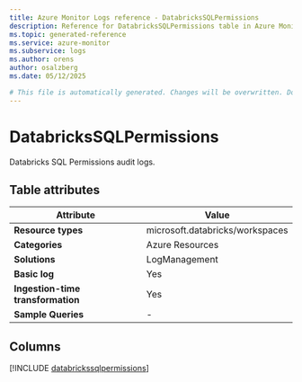```yaml
---
title: Azure Monitor Logs reference - DatabricksSQLPermissions
description: Reference for DatabricksSQLPermissions table in Azure Monitor Logs.
ms.topic: generated-reference
ms.service: azure-monitor
ms.subservice: logs
ms.author: orens
author: osalzberg
ms.date: 05/12/2025

# This file is automatically generated. Changes will be overwritten. Do not change this file directly.
---
```


# DatabricksSQLPermissions

Databricks SQL Permissions audit logs.


## Table attributes

|Attribute|Value|
|---|---|
|**Resource types**|microsoft.databricks/workspaces|
|**Categories**|Azure Resources|
|**Solutions**| LogManagement|
|**Basic log**|Yes|
|**Ingestion-time transformation**|Yes|
|**Sample Queries**|-|



## Columns
  
[!INCLUDE [databrickssqlpermissions](~/reusable-content/ce-skilling/azure/includes/azure-monitor/reference/tables/databrickssqlpermissions-include.md)]
